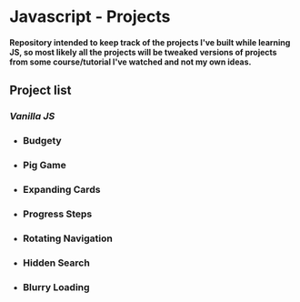 # Javascript - Projects

#### Repository intended to keep track of the projects I've built while learning JS, so most likely all the projects will be tweaked versions of projects from some course/tutorial I've watched and not my own ideas.

## **Project list**
### *Vanilla JS*
* ### Budgety
* ### Pig Game
* ### Expanding Cards
* ### Progress Steps
* ### Rotating Navigation
* ### Hidden Search
* ### Blurry Loading  